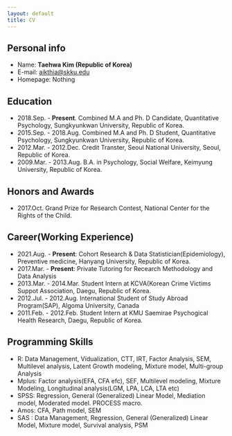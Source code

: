 ```yaml
---
layout: default
title: CV 
---
```


## **Personal info**

* Name: **Taehwa Kim (Republic of Korea)** 
* E-mail: aikthia@skku.edu
* Homepage: Nothing
  
  
## **Education** 
* 2018.Sep. - **Present**. Combined M.A and Ph. D Candidate, Quantitative Psychology, Sungkyunkwan University, Republic of Korea.
* 2015.Sep. - 2018.Aug. Combined M.A and Ph. D Student, Quantitative Psychology, Sungkyunkwan University, Republic of Korea.
* 2012.Mar. - 2012.Dec. Credit Transter, Seoul National University, Seoul, Republic of Korea.
* 2009.Mar. - 2013.Aug. B.A. in Psychology, Social Welfare, Keimyung University, Republic of Korea.
  
  
## **Honors and Awards**  
* 2017.Oct. Grand Prize for Research Contest, National Center for the Rights of the Child. 
  
  
## **Career(Working Experience)**
* 2021.Aug. - **Present**: Cohort Research & Data Statistician(Epidemiology), Preventive medicine, Hanyang University, Republic of Korea.
* 2017.Mar. - **Present**: Private Tutoring for Recearch Methodology and Data Analysis
* 2013.Mar. - 2014.Mar. Student Intern at KCVA(Korean Crime Victims Suppot Association, Daegu, Republic of Korea.
* 2012.Jul. -  2012.Aug. International Student of Study Abroad Program(SAP), Algoma University, Canada
* 2011.Feb. - 2012.Feb. Student Intern at KMU Saemirae Psychogical Health Research, Daegu, Republic of Korea.

  
## **Programming Skills**
* R: Data Management, Vidualization, CTT, IRT, Factor Analysis, SEM, Multilevel analysis, Latent Growth modeling, Mixture model, Multi-group Analysis 
* Mplus: Factor analysis(EFA, CFA efc), SEF, Multilevel modeling, Mixture Modeling, Longitudinal analysis(LGM, LPA, LCA, LTA etc)
* SPSS: Regression, General (Generalized) Linear Model, Mediation model, Moderated model. PROCESS macro.
* Amos: CFA, Path model, SEM
* SAS : Data Management, Regression, General (Generalized) Linear Model, Mixture model, Survival analysis, PSM
  
  
